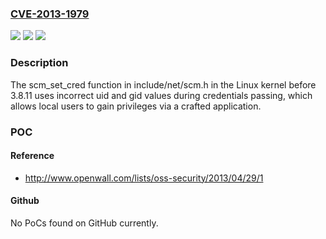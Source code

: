 ### [CVE-2013-1979](https://cve.mitre.org/cgi-bin/cvename.cgi?name=CVE-2013-1979)
![](https://img.shields.io/static/v1?label=Product&message=n%2Fa&color=blue)
![](https://img.shields.io/static/v1?label=Version&message=n%2Fa&color=blue)
![](https://img.shields.io/static/v1?label=Vulnerability&message=n%2Fa&color=brighgreen)

### Description

The scm_set_cred function in include/net/scm.h in the Linux kernel before 3.8.11 uses incorrect uid and gid values during credentials passing, which allows local users to gain privileges via a crafted application.

### POC

#### Reference
- http://www.openwall.com/lists/oss-security/2013/04/29/1

#### Github
No PoCs found on GitHub currently.

